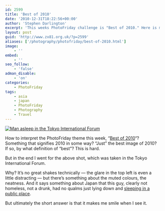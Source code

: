```yaml
---
id: 2599
title: 'Best of 2010'
date: '2010-12-31T18:22:56+00:00'
author: 'Stephen Darlington'
excerpt: 'This weeks PhotoFriday challenge is "Best of 2010." Here is my entry.'
layout: post
guid: 'http://www.zx81.org.uk/?p=2599'
aliases: ['/photography/photofriday/best-of-2010.html']
image:
    - ''
embed:
    - ''
seo_follow:
    - 'false'
adman_disable:
    - 'on'
categories:
    - PhotoFriday
tags:
    - asia
    - japan
    - PhotoFriday
    - Photography
    - Travel
---
```


[![Man asleep in the Tokyo International Forum](https://i0.wp.com/farm5.staticflickr.com/4153/5093742673_6159c43e61.jpg?resize=500%2C333)](http://www.flickr.com/photos/stephendarlington/5093742673/ "Man asleep in the Tokyo International Forum by stephendarlington, on Flickr")

How to interpret the PhotoFriday theme this week, “[Best of 2010](http://www.photofriday.com/archives/challenge/001045.php)“? Something that signifies 2010 in some way? “Just” the best image of 2010? If so, by what definition of “best”? This is hard.

But in the end I went for the above shot, which was taken in the Tokyo International Forum.

Why? It’s no great shakes technically — the glare in the top left is even a little distracting — but there’s something about the muted colours, the neatness. And it says something about Japan that this guy, clearly not homeless, not a drunk, had no qualms just lying down and [sleeping in a public place](/travel/japan-sleeping.html).

But ultimately the short answer is that it makes me smile when I see it.